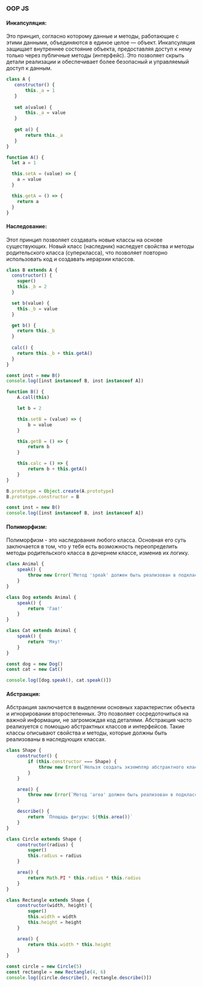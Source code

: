 
### OOP JS

#### Инкапсуляция:

Это принцип, согласно которому данные и методы, работающие с этими данными, объединяются в единое целое — объект. 
Инкапсуляция защищает внутреннее состояние объекта, предоставляя доступ к нему только через публичные методы (интерфейс). 
Это позволяет скрыть детали реализации и обеспечивает более безопасный и управляемый доступ к данным.

```javascript
class A {
   constructor() {
       this._a = 1
   }
  
   set a(value) {
       this._a = value
   }
  
   get a() {
       return this._a
   }
}
```
 
```javascript
function A() {
  let a = 1

  this.setA = (value) => {
    a = value
  }

  this.getA = () => {
    return a
  }
}
```

#### Наследование:
Этот принцип позволяет создавать новые классы на основе существующих. Новый класс (наследник) наследует свойства и методы 
родительского класса (суперкласса), что позволяет повторно использовать код и создавать иерархии классов.

```javascript
class B extends A {
  constructor() {
    super()
    this._b = 2
  }

  set b(value) {
    this._b = value
  }

  get b() {
    return this._b
  }
  
  calc() {
    return this._b + this.getA()
  }
}

const inst = new B()
console.log([inst instanceof B, inst instanceof A])
```

```javascript
function B() {
    A.call(this)

    let b = 2

    this.setB = (value) => {
        b = value
    }

    this.getB = () => {
        return b
    }

    this.calc = () => {
        return b + this.getA()
    }
}

B.prototype = Object.create(A.prototype)
B.prototype.constructor = B

const inst = new B()
console.log([inst instanceof B, inst instanceof A])
```

#### Полиморфизм:
Полиморфизм - это наследования любого класса. Основная его суть заключается в том, что у тебя есть возможность 
переопределить методы родительского класса в дочернем классе, изменив их логику.

```javascript
class Animal {
    speak() {
        throw new Error(`Метод 'speak' должен быть реализован в подклассе`)
    }
}

class Dog extends Animal {
    speak() {
        return 'Гав!'
    }
}

class Cat extends Animal {
    speak() {
        return 'Мяу!'
    }
}

const dog = new Dog()
const cat = new Cat()

console.log([dog.speak(), cat.speak()])

```

#### Абстракция:

Абстракция заключается в выделении основных характеристик объекта и игнорировании второстепенных. Это позволяет 
сосредоточиться на важной информации, не загромождая код деталями. Абстракция часто реализуется с помощью абстрактных 
классов и интерфейсов. Такие классы описывают свойства и методы, которые должны быть реализованы в наследующих классах.

```javascript
class Shape {
    constructor() {
        if (this.constructor === Shape) {
            throw new Error(`Нельзя создать экземпляр абстрактного класса 'Shape'`)
        }
    }

    area() {
        throw new Error(`Метод 'area' должен быть реализован в подклассе`)
    }

    describe() {
        return `Площадь фигуры: ${this.area()}`
    }
}

class Circle extends Shape {
    constructor(radius) {
        super()
        this.radius = radius
    }

    area() {
        return Math.PI * this.radius * this.radius
    }
}

class Rectangle extends Shape {
    constructor(width, height) {
        super()
        this.width = width
        this.height = height
    }

    area() {
        return this.width * this.height
    }
}

const circle = new Circle(5)
const rectangle = new Rectangle(4, 6)
console.log([circle.describe(), rectangle.describe()])
```

